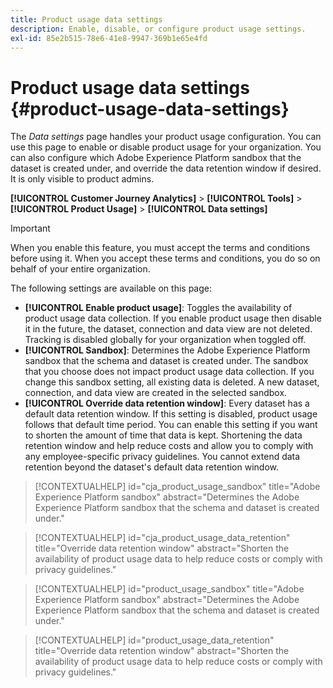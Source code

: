 ```yaml
---
title: Product usage data settings
description: Enable, disable, or configure product usage settings.
exl-id: 85e2b515-78e6-41e8-9947-369b1e65e4fd
---
```

# Product usage data settings {#product-usage-data-settings}

The _Data settings_ page handles your product usage configuration. You can use this page to enable or disable product usage for your organization. You can also configure which Adobe Experience Platform sandbox that the dataset is created under, and override the data retention window if desired. It is only visible to product admins.

**[!UICONTROL Customer Journey Analytics]** > **[!UICONTROL Tools]** > **[!UICONTROL Product Usage]** > **[!UICONTROL Data settings]**

>[!IMPORTANT]
>When you enable this feature, you must accept the terms and conditions before using it. When you accept these terms and conditions, you do so on behalf of your entire organization.

The following settings are available on this page:

* **[!UICONTROL Enable product usage]**: Toggles the availability of product usage data collection. If you enable product usage then disable it in the future, the dataset, connection and data view are not deleted. Tracking is disabled globally for your organization when toggled off.
* **[!UICONTROL Sandbox]**: Determines the Adobe Experience Platform sandbox that the schema and dataset is created under. The sandbox that you choose does not impact product usage data collection. If you change this sandbox setting, all existing data is deleted. A new dataset, connection, and data view are created in the selected sandbox.
* **[!UICONTROL Override data retention window]**: Every dataset has a default data retention window. If this setting is disabled, product usage follows that default time period. You can enable this setting if you want to shorten the amount of time that data is kept. Shortening the data retention window and help reduce costs and allow you to comply with any employee-specific privacy guidelines. You cannot extend data retention beyond the dataset's default data retention window. 

>[!CONTEXTUALHELP]
>id="cja_product_usage_sandbox"
>title="Adobe Experience Platform sandbox"
>abstract="Determines the Adobe Experience Platform sandbox that the schema and dataset is created under."

>[!CONTEXTUALHELP]
>id="cja_product_usage_data_retention"
>title="Override data retention window"
>abstract="Shorten the availability of product usage data to help reduce costs or comply with privacy guidelines."

>[!CONTEXTUALHELP]
>id="product_usage_sandbox"
>title="Adobe Experience Platform sandbox"
>abstract="Determines the Adobe Experience Platform sandbox that the schema and dataset is created under."

>[!CONTEXTUALHELP]
>id="product_usage_data_retention"
>title="Override data retention window"
>abstract="Shorten the availability of product usage data to help reduce costs or comply with privacy guidelines."

